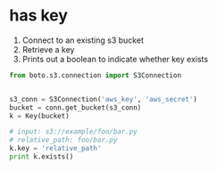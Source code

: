 # has key

1. Connect to an existing s3 bucket
2. Retrieve a key
3. Prints out a boolean to indicate whether key exists

```python
from boto.s3.connection import S3Connection


s3_conn = S3Connection('aws_key', 'aws_secret')
bucket = conn.get_bucket(s3_conn)
k = Key(bucket)

# input: s3://example/foo/bar.py
# relative_path: foo/bar.py
k.key = 'relative_path'
print k.exists()
```